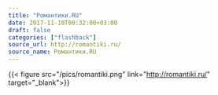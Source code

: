 ```yaml
---
title: "Романтики.RU"
date: 2017-11-10T00:32:00+03:00
draft: false
categories: ["flashback"]
source_url: http://romantiki.ru/
source_name: Романтики.RU
---
```


{{< figure src="/pics/romantiki.png" link="http://romantiki.ru/" target="_blank">}}

<!--more-->
